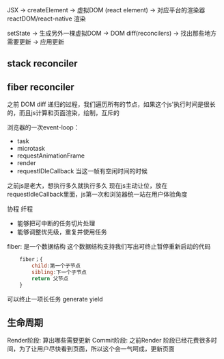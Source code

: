 JSX -> createElement -> 虚拟DOM (react element) -> 对应平台的渲染器 reactDOM/react-native  渲染

setState  ->  生成另外一棵虚拟DOM  -> DOM diff(reconcilers) -> 找出那些地方需要更新
-> 应用更新

## stack reconciler


## fiber reconciler

之前 DOM diff 递归的过程，我们遍历所有的节点，如果这个js'执行时间是很长的，而且js计算和页面渲染，绘制，互斥的

浏览器的一次event-loop：

- task
- microtask
- requestAnimationFrame
- render
- requestIDleCallback 当这一帧有空闲时间的时候

之前js是老大，想执行多久就执行多久
现在js主动让位，放在requestIdleCallback里面，js第一次和浏览器统一站在用户体验角度

协程 纤程

- 能够把可中断的任务切片处理
- 能够调整优先级，重复并使用任务 

fiber: 是一个数据结构
这个数据结构支持我们写出可终止暂停重新启动的代码
```js
    fiber；{
        child:第一个子节点
        sibling:下一个子节点
        return 父节点
    }
```
可以终止一项长任务
generate yield


## 生命周期

Render阶段: 算出哪些需要更新
Commit阶段: 之前Render 阶段已经花费很多时间，为了让用户尽快看到页面，所以这个会一气呵成，更新页面